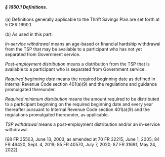 ##### § 1650.1 Definitions. #####

(a) Definitions generally applicable to the Thrift Savings Plan are set forth at 5 CFR 1690.1.

(b) As used in this part:

*In-service withdrawal* means an age-based or financial hardship withdrawal from the TSP that may be available to a participant who has not yet separated from Government service.

*Post-employment distribution* means a distribution from the TSP that is available to a participant who is separated from Government service.

*Required beginning date* means the required beginning date as defined in Internal Revenue Code section 401(a)(9) and the regulations and guidance promulgated thereunder.

*Required minimum distribution* means the amount required to be distributed to a participant beginning on the required beginning date and every year thereafter pursuant to Internal Revenue Code section 401(a)(9) and the regulations promulgated thereunder, as applicable.

*TSP withdrawal* means a post-employment distribution and/or an in-service withdrawal.

[68 FR 35503, June 13, 2003, as amended at 70 FR 32215, June 1, 2005; 84 FR 46420, Sept. 4, 2019; 85 FR 40570, July 7, 2020; 87 FR 31681, May 24, 2022]